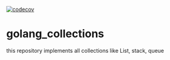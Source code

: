[![codecov](https://codecov.io/gh/architagr/golang_collections/branch/master/graph/badge.svg)](https://codecov.io/gh/architagr/golang_collections)

# golang_collections
this repository implements all collections like List, stack, queue 
